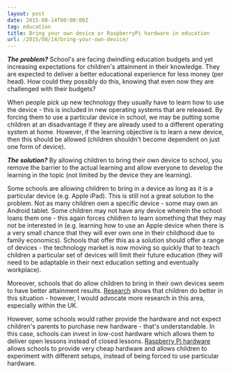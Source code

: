 ```yaml
---
layout: post
date: 2015-08-14T00:00:00Z
tag: education
title: Bring your own device or RaspberryPi hardware in education
url: /2015/08/14/bring-your-own-device/
---
```


**_The problem?_** School's are facing dwindling education budgets and yet increasing expectations for children's attainment in their knowledge. They are expected to deliver a better educational experience for less money (per head). How could they possibly do this, knowing that even now they are challenged with their budgets?

When people pick up new technology they usually have to learn how to use the device - this is included in new operating systems that are released. By forcing them to use a particular device in school, we may be putting some children at an disadvantage if they are already used to a different operating system at home. However, if the learning objective is to learn a new device, then this should be allowed (children shouldn't become dependent on just one form of device).

**_The solution?_** By allowing children to bring their own device to school, you remove the barrier to the actual learning and allow everyone to develop the learning in the topic (not limited by the device they are learning).

Some schools are allowing children to bring in a device as long as it is a particular device (e.g. Apple iPad). This is still not a great solution to the problem. Not as many children own a specific device - some may own an Android tablet. Some children may not have any device wherein the school loans them one - this again forces children to learn something that they may not be interested in (e.g. learning how to use an Apple device when there is a very small chance that they will ever own one in their childhood due to family economics). Schools that offer this as a solution should offer a range of devices - the technology market is now moving so quickly that to teach children a particular set of devices will limit their future education (they will need to be adaptable in their next education setting and eventually workplace).

Moreover, schools that do allow children to bring in their own devices seem to have better attainment results. [Research](http://byodsandpit.weebly.com/uploads/1/1/3/0/11303946/byod_2013_literature_review.pdf) shows that children do better in this situation - however, I would advocate more research in this area, especially within the UK. 

However, some schools would rather provide the hardware and not expect children's parents to purchase new hardware - that's understandable. In this case, schools can invest in low-cost hardware which allows them to deliver open lessons instead of closed lessons. [Raspberry Pi hardware](https://www.raspberrypi.org) allows schools to provide very cheap hardware and allows children to experiment with different setups, instead of being forced to use particular hardware. 
